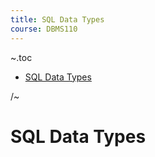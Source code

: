 ```yaml
---
title: SQL Data Types
course: DBMS110
---
```


~.toc

- [SQL Data Types](#sql-data-types)

/~

# SQL Data Types

<!--

- Overview
- SQLite data types
- Why this matters for SQL (designing tables,need to use quotes, and matters for comparison operators)

-->

